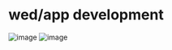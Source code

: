 # wed/app development
![image](https://github.com/user-attachments/assets/f8f14037-e31c-464d-a622-93b2e532f499)
![image](https://github.com/user-attachments/assets/4907a3fe-95cb-45ff-8530-52be54e2054d)

